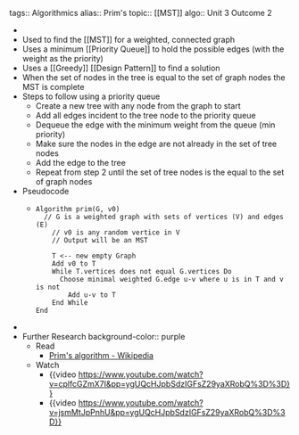 tags:: Algorithmics
alias:: Prim's
topic:: [[MST]]
algo:: Unit 3 Outcome 2

-
- Used to find the [[MST]] for a weighted, connected graph
- Uses a minimum [[Priority Queue]] to hold the possible edges (with the weight as the priority)
- Uses a [[Greedy]] [[Design Pattern]] to find a solution
- When the set of nodes in the tree is equal to the set of graph nodes the MST is complete
- Steps to follow using a priority queue
	- Create a new tree with any node from the graph to start
	- Add all edges incident to the tree node to the priority queue
	- Dequeue the edge with the minimum weight from the queue (min priority)
	- Make sure the nodes in the edge are not already in the set of tree nodes
	- Add the edge to the tree
	- Repeat from step 2 until the set of tree nodes is the equal to the set of graph nodes
- Pseudocode
	- ```
	  Algorithm prim(G, v0)
	  	// G is a weighted graph with sets of vertices (V) and edges (E)
	      // v0 is any random vertice in V
	      // Output will be an MST
	      
	      T <-- new empty Graph
	      Add v0 to T
	      While T.vertices does not equal G.vertices Do
	      	Choose minimal weighted G.edge u-v where u is in T and v is not
	          Add u-v to T
	      End While
	  End
	  ```
-
- Further Research
  background-color:: purple
	- Read
		- [Prim's algorithm - Wikipedia](https://en.wikipedia.org/wiki/Prim%27s_algorithm)
	- Watch
		- {{video https://www.youtube.com/watch?v=cplfcGZmX7I&pp=ygUQcHJpbSdzIGFsZ29yaXRobQ%3D%3D}}
		- {{video https://www.youtube.com/watch?v=jsmMtJpPnhU&pp=ygUQcHJpbSdzIGFsZ29yaXRobQ%3D%3D}}